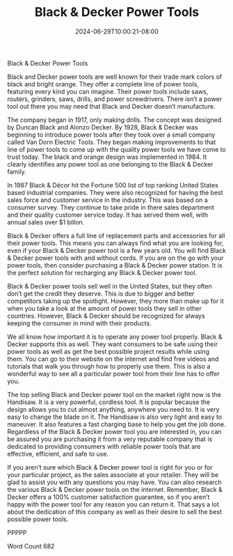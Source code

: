 ﻿---
title: "Black & Decker Power Tools"
date: 2024-06-29T10:00:21-08:00
description: "Power Tools txt Tips for Web Success"
featured_image: "/images/Power Tools txt.jpg"
tags: ["Power Tools txt"]
---

Black & Decker Power Tools

Black and Decker power tools are well known for their trade mark colors of black and bright orange. They offer a complete line of power tools, featuring every kind you can imagine. Their power tools include saws, routers, grinders, saws, drills, and power screwdrivers. There isn’t a power tool out there you may need that Black and Decker doesn’t manufacture. 

The company began in 1917, only making drills. The concept was designed by Duncan Black and Alonzo Decker. By 1928, Black & Decker was beginning to introduce power tools after they took over a small company called Van Dorn Electric Tools. They began making improvements to that line of power tools to come up with the quality power tools we have come to trust today. The black and orange design was implemented in 1984. It clearly identifies any power tool as one belonging to the Black & Decker family. 

In 1987 Black & Décor hit the Fortune 500 list of top ranking United States based industrial companies. They were also recognized for having the best sales force and customer service in the industry. This was based on a consumer survey. They continue to take pride in there sales department and their quality customer service today. It has served them well, with annual sales over $1 billon. 

Black & Decker offers a full line of replacement parts and accessories for all their power tools. This means you can always find what you are looking for, even if your Black & Decker power tool is a few years old. You will find Black & Decker power tools with and without cords. If you are on the go with your power tools, then consider purchasing a Black & Decker power station. It is the perfect solution for recharging any Black & Decker power tool.

Black & Decker power tools sell well in the United States, but they often don’t get the credit they deserve. This is due to bigger and better competitors taking up the spotlight. However, they more than make up for it when you take a look at the amount of power tools they sell in other countries. However, Black & Decker should be recognized for always keeping the consumer in mind with their products. 

We all know how important it is to operate any power tool properly. Black & Decker supports this as well. They want consumers to be safe using their power tools as well as get the best possible project results while using them. You can go to their website on the internet and find free videos and tutorials that walk you through how to properly use them. This is also a wonderful way to see all a particular power tool from their line has to offer you. 

The top selling Black and Decker power tool on the market right now is the Handisaw. It is a very powerful, cordless tool. It is popular because the design allows you to cut almost anything, anywhere you need to. It is very easy to change the blade on it. The Handisaw is also very light and easy to maneuver. It also features a fast charging base to help you get the job done.
Regardless of the Black & Decker power tool you are interested in, you can be assured you are purchasing it from a very reputable company that is dedicated to providing consumers with reliable power tools that are effective, efficient, and safe to use. 

If you aren’t sure which Black & Decker power tool is right for you or for your particular project, as the sales associate at your retailer. They will be glad to assist you with any questions you may have. You can also research the various Black & Decker power tools on the internet. Remember, Black & Decker offers a 100% customer satisfaction guarantee, so if you aren’t happy with the power tool for any reason you can return it. That says a lot about the dedication of this company as well as their desire to sell the best possible power tools. 

PPPPP

Word Count 682



